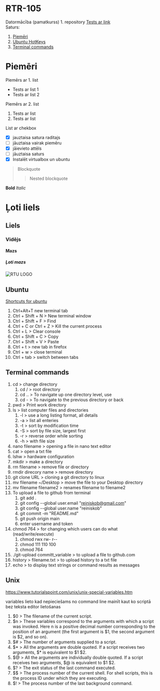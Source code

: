 # RTR-105

Datormācība (pamatkurss) 1. repository
[Tests ar link](https://ortus.rtu.lv)  
Saturs:
1. [Piemēri](#piemēri)
2. [Ubuntu HotKeys](#ubuntu)
3. [Terminal commands](#terminal)



# Piemēri
Piemērs ar 1. list
-  Tests ar list 1
-  Tests ar list 2

Piemērs ar 2. list
1. Tests ar list 
2. Tests ar list 

List ar chekbox
- [x] jauztaisa satura raditajs
- [ ] jāuztaisa vairak piemēru
- [x] jāievieto attēls
- [ ] jāuztaisa saturs
- [x] Instalēt virtualbox un ubuntu

> Blockquote
>> Nested blockquote

**Bold**
*Italic*
# Ļoti liels
## Liels
### Vidējs
#### Mazs
##### Ļoti mazs

![RTU LOGO](https://upload.wikimedia.org/wikipedia/lv/thumb/f/fd/RTU_logo_2017.svg/1232px-RTU_logo_2017.svg.png)

## Ubuntu
[Shortcuts for ubuntu](https://www.geeksforgeeks.org/keyboard-shortcuts-for-ubuntu-set-1/) 
1. Ctrl+Alt+T new terminal tab
2. Ctrl + Shift + N > New terminal window 
3. Ctrl + Shift + F > Find
4. Ctrl + C or Ctrl + Z > Kill the current process 
5. Ctrl + L > Clear console 
6. Ctrl + Shift + C > Copy
7. Ctrl + Shift + V > Paste
8. Ctrl + t > new tab in firefox
9. Ctrl + w > close terminal
10. Ctrl + tab > switch between tabs



## Terminal commands

1. cd > change directory
    1. cd / > root directory
    2. cd .. > To navigate up one directory level, use 
    3. cd - > To navigate to the previous directory or back
2. pwd > Print work directory
3. ls > list computer files and directories
    1. -l > use a long listing format, all details
    2. -a > list all enteries
    3. -t > sort by modification time
    4. -S > sort by file size, largest first
    5. -r > reverse order while sorting
    6. -h > with file size
4. nano filename > opening a file in nano text editor
5. cat > open a txt file
6. lshw > hardware configuration 
7. mkdir > make a directory 
8. rm filename > remove file or directory
9. rmdir direcory name > remove directory
10. git clone URL > cloning a git directory to linux
11. mv filename ~/Desktop  > move the file to your Desktop directory
12. mv filename filename2 > renames filename to filename2
13. To upload a file to github from terminal
	1. git add .
	2. git config --global user.email "reiniskob@gmail.com"
	3. git config --global user.name "reiniskob"
	4. git commit -m "README.md"
	5. git push origin main
	6. enter username and token
14. chmod 764 > for changing which users can do what (read/write/execute)
	1. chmod rwx rw- r--
	2. chmod 111 110 100
	3. chmod 764
15. ./git-upload committ_variable > to upload a file to github.com
16. history > filename.txt > to upload history to a txt file 
17. echo > to display text strings or command results as messages


## Unix
https://www.tutorialspoint.com/unix/unix-special-variables.htm

variables lieto kad nepieciešams no command line mainīt kaut ko scriptā bez teksta editor lietošanas

1. $0 > The filename of the current script.
2. $n > These variables correspond to the arguments with which a script was invoked. Here n is a positive decimal number corresponding to the position of an argument (the first argument is $1, the second argument is $2, and so on).
3. $# > The number of arguments supplied to a script.
4. $* > All the arguments are double quoted. If a script receives two arguments, $* is equivalent to $1 $2.
5. $@ > All the arguments are individually double quoted. If a script receives two arguments, $@ is equivalent to $1 $2.
6. $? > The exit status of the last command executed.
7. $$ > The process number of the current shell. For shell scripts, this is the process ID under which they are executing.
8. $! > The process number of the last background command.

